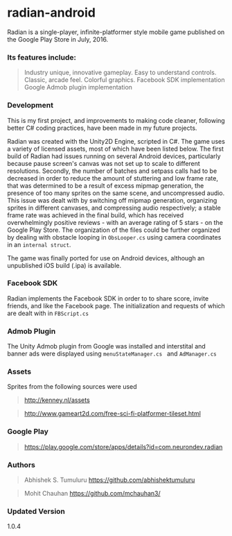 # radian-android
Radian is a single-player, infinite-platformer style mobile game published on the Google Play Store in July, 2016.

### Its features include:
>  Industry unique, innovative gameplay.
> Easy to understand controls.
>  Classic, arcade feel.
>  Colorful graphics.
>  Facebook SDK implementation
> Google Admob plugin implementation

### Development
This is my first project, and improvements to making code cleaner, following better C# coding practices, have been made in my future projects.

Radian was created with the Unity2D Engine, scripted in C#.
The game uses a variety of licensed assets, most of which have been listed below. The first build of Radian had issues running on several Android devices, particularly because pause screen's canvas was not set up to scale to different resolutions. Secondly, the number of batches and setpass calls had to be decreased in order to reduce the amount of stuttering and low frame rate, that was determined to be a result of excess mipmap generation, the presence of too many sprites on the same scene, and uncompressed audio. This issue was dealt with by switching off mipmap generation, organizing sprites in different canvases, and compressing audio respectively; a stable frame rate was achieved in the final build, which has received overwhelmingly positive reviews - with an average rating of 5 stars - on the Google Play Store. The organization of the files could be further organized by dealing with obstacle looping in ```ObsLooper.cs``` using camera coordinates in an ```internal struct```. 

The game was finally ported for use on Android devices, although an unpublished iOS build (.ipa) is available.

### Facebook SDK
Radian implements the Facebook SDK in order to to share score, invite friends, and like the Facebook page. The initialization and requests of which are dealt with in ```FBScript.cs```
### Admob Plugin
The Unity Admob plugin from Google was installed and interstital and banner ads were displayed using ```menuStateManager.cs ``` and ```AdManager.cs```
### Assets
Sprites from the following sources were used
>http://kenney.nl/assets

>http://www.gameart2d.com/free-sci-fi-platformer-tileset.html

### Google Play
>https://play.google.com/store/apps/details?id=com.neurondev.radian

### Authors
>Abhishek S. Tumuluru
  https://github.com/abhishektumuluru

>Mohit Chauhan
  https://github.com/mchauhan3/
### Updated Version
1.0.4
